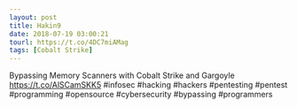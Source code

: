 ```yaml
---
layout: post
title: Hakin9
date: 2018-07-19 03:00:21
tourl: https://t.co/4DC7miAMag
tags: [Cobalt Strike]
---
```

Bypassing Memory Scanners with Cobalt Strike and Gargoyle https://t.co/AlSCamSKK5 #infosec #hacking #hackers #pentesting #pentest #programming #opensource #cybersecurity #bypassing #programmers